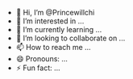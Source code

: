 - 👋 Hi, I’m @Princewillchi
- 👀 I’m interested in ...
- 🌱 I’m currently learning ...
- 💞️ I’m looking to collaborate on ...
- 📫 How to reach me ...
- 😄 Pronouns: ...
- ⚡ Fun fact: ...

<!---
Princewillchi/Princewillchi is a ✨ special ✨ repository because its `README.md` (this file) appears on your GitHub profile.
You can click the Preview link to take a look at your changes.
--->
